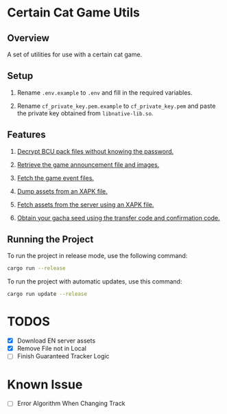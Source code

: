 # Certain Cat Game Utils

## Overview

A set of utilities for use with a certain cat game.

## Setup

1. Rename `.env.example` to `.env` and fill in the required variables.

2. Rename `cf_private_key.pem.example` to `cf_private_key.pem` and paste the private key obtained from `libnative-lib.so`.

## Features

1. [Decrypt BCU pack files without knowing the password.](src/bcuzip)

2. [Retrieve the game announcement file and images.](src/placement)

3. [Fetch the game event files.](src/event)

4. [Dump assets from an XAPK file.](src/local)

5. [Fetch assets from the server using an XAPK file.](src/server)

6. [Obtain your gacha seed using the transfer code and confirmation code.](src/seed)

## Running the Project

To run the project in release mode, use the following command:

```bash
cargo run --release
```

To run the project with automatic updates, use this command:

```bash
cargo run update --release
```

# TODOS
- [x] Download EN server assets
- [x] Remove File not in Local
- [ ] Finish Guaranteed Tracker Logic

# Known Issue
- [ ] Error Algorithm When Changing Track